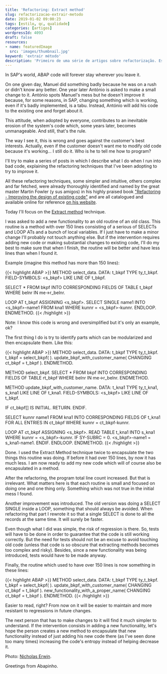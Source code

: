 ```yaml
---
title: 'Refactoring: Extract method'
slug: refactorizacao-extrair-metodo
date: 2019-01-02 09:00:23
tags: [estilo, qc, qualidade]
categories: [artigos]
wordpressId: 4093
draft: false
resources:
- name: featuredImage
  src: 'images/thumbnail.jpg'
keyword: 'extrair método'
description: 'Primeiro de uma série de artigos sobre refactorização. Este aborda a técnica "Extrair método" que premite modularizar uma rotina complexa demais.'
---
```

In SAP's world, ABAP code will forever stay wherever you leave it.

On one given day, Manuel did something badly because he was on a rush or didn't know any better. One year later António is asked to make a small change to it. António spots Manuel's mess but he doesn't improve it because, for some reasons, in SAP, changing something which is working, even if it's badly implemented, is a tabu. Instead, António will add his code to the existing one and forget about it.

This attitude, when adopted by everyone, contributes to an inevitable erosion of the system's code which, some years later, becomes unmanageable. And still, that's the rule.

The way I see it, this is wrong and goes against the customer's best interests. Actually, even if the customer doesn't want me to modify old code because it's working... I still do it. Who is he to tell me how to program?

<!--more-->

I'll try to make a series of posts in which I describe what I do when I run into bad code, explaining the refactoring techniques that I've been adopting to try to improve it.

All these refactoring techniques, some simpler and intuitive, others complex and far fetched, were already thoroughly identified and named by the great master Martin Fowler (y sus amigos) in his highly praised book ["Refactoring - Improving the design of existing code"][1] and are all catalogued and available online for reference [on his website][2].

Today I'll focus on the [Extract method][3] technique.

I was asked to add a new functionality to an old routine of an old class. This routine is a method with over 150 lines consisting of a serious of SELECTs and LOOP ATs and a bunch of local variables. If I just have to make a minor change I'll probably not touch anything else. But if the intervention requires adding new code or making substantial changes to existing code, I'll do my best to make sure that when I finish, the routine will be better and have less lines than when I found it.

Example (imagine this method has more than 150 lines):


{{< highlight ABAP >}}
METHOD select_data.
  DATA: t_bkpf TYPE ty_t_bkpf.
  FIELD-SYMBOLS: <s_bkpf> LIKE LINE OF t_bkpf.

  SELECT * FROM bkpf
    INTO CORRESPONDING FIELDS OF TABLE t_bkpf
    WHERE belnr IN me->r_belnr.

  LOOP AT t_bkpf ASSIGNING <s_bkpf>.
    SELECT SINGLE name1
      INTO <s_bkpf>-name1
      FROM kna1
      WHERE kunnr = <s_bkpf>-kunnr.
  ENDLOOP.
ENDMETHOD.
{{< /highlight >}}

Note: I know this code is wrong and oversimplified but it's only an example, ok?

The first thing I do is try to identify parts which can be modularized and then encapsulate them. Like this:


{{< highlight ABAP >}}
METHOD select_data.
  DATA: t_bkpf TYPE ty_t_bkpf.
  t_bkpf = select_bkpf( ).
  update_bkpf_with_customer_name( CHANGING ct_bkpf = t_bkpf ).
ENDMETHOD.

METHOD select_bkpf.
  SELECT * FROM bkpf
    INTO CORRESPONDING FIELDS OF TABLE rt_bkpf
    WHERE belnr IN me->r_belnr.
ENDMETHOD.

METHOD update_bkpf_with_customer_name.
  DATA: t_kna1 TYPE ty_t_kna1,
        s_kna1 LIKE LINE OF t_kna1.
  FIELD-SYMBOLS: <s_bkpf> LIKE LINE OF t_bkpf.

  IF ct_bkpf[] IS INITIAL.
    RETURN.
  ENDIF.

  SELECT kunnr name1
    FROM kna1
    INTO CORRESPONDING FIELDS OF t_kna1
    FOR ALL ENTRIES IN ct_bkpf
    WHERE kunnr = ct_bkpf-kunnr.

  LOOP AT ct_bkpf ASSIGNING <s_bkpf>.
    READ TABLE t_kna1 INTO s_kna1 WHERE kunnr = <s_bkpf>-kunnr.
    IF SY-SUBRC = 0.
      <s_bkpf>-name1 = s_kna1-name1.
    ENDIF.
  ENDLOOP.
ENDMETHOD.
{{< /highlight >}}

Done. I used the Extract Method technique twice to encapsulate the two things this routine was doing. If before it had over 150 lines, by now it has much less. I am now ready to add my new code which will of course also be encapsulated in a method.

After the refactoring, the program total line count increased. But that is irrelevant. What matters here is that each routine is small and focused on doing one and one thing only. Something which was not true in the initial mess I found.

Another improvement was introduced. The old version was doing a SELECT SINGLE inside a LOOP, something that should always be avoided. When refactoring that part I rewrote it so that a single SELECT is done to all the records at the same time. It will surely be faster.

Even though what I did was simple, the risk of regression is there. So, tests will have to be done in order to guarantee that the code is still working correctly. But the need for tests should not be an excuse to avoid touching old code (unless that code is so obscure that extracting methods becomes too complex and risky). Besides, since a new functionality was being introduced, tests would have to be made anyway.

Finally, the routine which used to have over 150 lines is now something in these lines:

{{< highlight ABAP >}}
METHOD select_data.
  DATA: t_bkpf TYPE ty_t_bkpf.
  t_bkpf = select_bkpf( ).
  update_bkpf_with_customer_name( CHANGING ct_bkpf = t_bkpf ).
  new_functionality_with_a_proper_name( CHANGING ct_bkpf = t_bkpf ).
ENDMETHOD.
{{< /highlight >}}

Easier to read, right? From now on it will be easier to maintain and more resistant to regressions in future changes.

The next person that has to make changes to it will find it much simpler to understand. If the intervention consists in adding a new functionality, let's hope the person creates a new method to encapsulate that new functionality instead of just adding his new code there (as I've seen done too many times) increasing the code's entropy instead of helping decrease it.

Photo: [Nicholas Erwin][4].

Greetings from Abapinho.

   [1]: https://martinfowler.com/books/refactoring.html
   [2]: https://refactoring.com/catalog/
   [3]: https://refactoring.com/catalog/extractMethod.html
   [4]: https://visualhunt.com/author2/7de346
